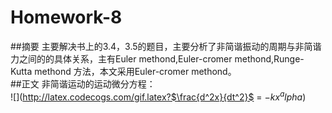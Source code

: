 # Homework-8  
##摘要
主要解决书上的3.4，3.5的题目，主要分析了非简谐振动的周期与非简谐力之间的的具体关系，主有Euler methond,Euler-cromer methond,Runge-Kutta methond
方法，本文采用Euler-cromer methond。  
##正文
非简谐运动的运动微分方程：  
![](http://latex.codecogs.com/gif.latex?$\frac{d^2x}{dt^2}$ = $- kx^alpha$)
